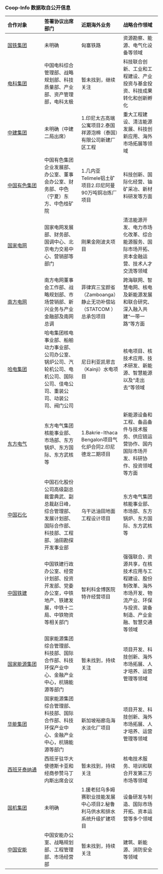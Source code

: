 ### Coop-Info 数据取自公开信息

<div class="flourish-embed flourish-hierarchy" data-src="visualisation/9795269">
  <script src="https://public.flourish.studio/resources/embed.js">
  </script>
</div>

<style>
table th:first-of-type {
    width: 25%;
}
table th:nth-of-type(2) {
    width: 25%;
}
table th:nth-of-type(3) {
    width: 25%;
}
table th:nth-of-type(4) {
    width: 25%;
}
</style>

| 合作对象                                                      | 签署协议出席部门                                                                                                                 | 近期海外业务                                                             | 战略合作领域                                                                                                                   |
|:--------------------------------------------------------------|:---------------------------------------------------------------------------------------------------------------------------------|:-------------------------------------------------------------------------|:-------------------------------------------------------------------------------------------------------------------------------|
| [国铁集团](http://www.china-railway.com.cn)                   | 未明确                                                                                                                           | 匈塞铁路                                                                 | 资源勘察、能源、电气化设备等领域                                                                                               |
| [电科集团](http://www.stl.com.cn/zgdk/1646514/index.html)     | 中国电科综合管理部、战略规划部、科技质量部、产业部、资产管理部，电科太极                                                         | 暂未找到，继续关注                                                       | 科技联合创新、工业和工程建设、产业投资与基金投资、科技成果转化和创新孵化                                                       |
| [中建集团](https://www.cscec.com)                             | 未明确（中建二局出席）                                                                                                           | 1.印尼太古高端公寓项目2.泰国祥源泡棉（泰国）有限公司新建厂区工程         | 重大工程建设、清洁能源发展、科技创新应用、海外市场拓展等领域                                                                   |
| [中国有色集团](http://www.cnmc.com.cn)                        | 中国有色集团企业发展部、办公室、董事会办公室、财务部、中色（宁夏）东方、中色桂矿院                                               | 1.几内亚Telimele铝土矿项目2.印尼阿曼90万吨铜冶炼厂项目                   | 科技创新、国际化经营、铀矿采冶、新材料研发等方面                                                                               |
| [国家电网](http://www.sgcc.com.cn/html/sgcc_main/index.shtml) | 国家电网发展部、财务部、国调中心、北京电力交易中心、营销部等部门                                                                 | 刚果金刚波夫项目                                                         | 清洁能源开发、电力市场化改革、综合能源服务、国际市场开拓、资本金融运营、技术人才交流等领域                                     |
| [南方电网](https://www.csg.cn)                                | 南方电网董事会工作部、战略规划部、市场营销部、新兴业务与产业金融部及南网总调                                                     | 菲律宾三宝颜省（Zamboanga）静止无功补偿站（STATCOM ）总承包项目          | 跨海联网、智慧电网、核电及新能源发展和联合研究、深入融入共建“一带一路”等方面                                                   |
| [哈电集团](https://www.harbin-electric.com)                   | 哈电集团核电事业部、船舶动力事业部、公司办公室、锅炉公司、汽轮机公司、电机公司、国际公司、佳电公司、重装公司、动装公司、阀门公司 | 尼日利亚凯恩吉（Kainji）水电项目                                         | 核电项目、核技术应用、技术研发、新能源、智慧能源以及“走出去”等领域                                                             |
| [东方电气](http://www.dongfang.com)                           | 东方电气集团核能事业部、市场部、东方锅炉、东方国际、东方武核等                                                                   | 1.Bakrie-Ithaca Bengalon项目气化炉合同2.印尼德龙二期项目                 | 新能源设备和工程、备品备件与技术服务、供应链运营协作、国内国际市场开发、科研协作、投资领域等方面                               |
| [中国石化](http://www.sinopec.com)                            | 中国石化股份公司高级副总裁雷典武、副总裁赵日峰，综合管理部、发展计划部、国际合作部、科技部、工程部、油田勘探开发事业部           | 乌干达油田地面工程设计项目                                               | 东方电气集团核能事业部、市场部、东方锅炉、东方国际、东方武核等                                                                 |
| [中国铁建](https://www.crcc.cn)                               | 中国铁建行政办公室、经营计划部、投资开发部、党委办公室，中铁地产、铁建发展，中铁十二局、中铁物资等相关部门                       | 智利科金博医院特许经营项目                                               | 强强联合、资源共享，在核技术应用与工程建设、股份制改革、海外市场开发、物流产业、环保与投资、装备制造、产业金融、智慧交通等领域 |
| [国家能源集团](https://www.chnenergy.com.cn)                  | 国家能源集团综合管理部、科技部、国际合作部、科技环保产业中心、金融产业中心，杭锦能源等部门                                       | 暂未找到，持续关注                                                       | 项目开发、科技创新、海外市场拓展、人才培养、运营管理等领域                                                                     |
| [华能集团](https://www.chng.com.cn)                           | 国家能源集团综合管理部、科技部、国际合作部、科技环保产业中心、金融产业中心，杭锦能源等部门                                       | 新加坡裕廊岛海水淡化厂项目                                               | 项目开发、科技创新、海外市场拓展、人才培养、运营管理等领域                                                                     |
| [西班牙泰纳通](https://www.tecnatom.es)                       | 西班牙驻华大使德斯卡亚和经商参赞马丁内斯出席会议                                                                                 | 暂未找到，持续关注                                                       | 核电技术服务、培训和联合开发第三方市场等领域                                                                                   |
| [国机集团](http://www.sinomach.com.cn)                        | 未明确                                                                                                                           | 1.援老挝乌多姆赛职业技能发展中心项目2.秘鲁利马供水和排水系统升级扩建项目 | 设备研发与制造、国际市场开拓、资本运营等多个领域                                                                               |
| [中国安能](https://www.china-an.cn)                           | 中国安能办公室、战略规划部、工程管理部、市场经营部                                                                               | 暂未找到，持续关注                                                       | 建筑、新能源、消防安全等领域                                                                                                   |
